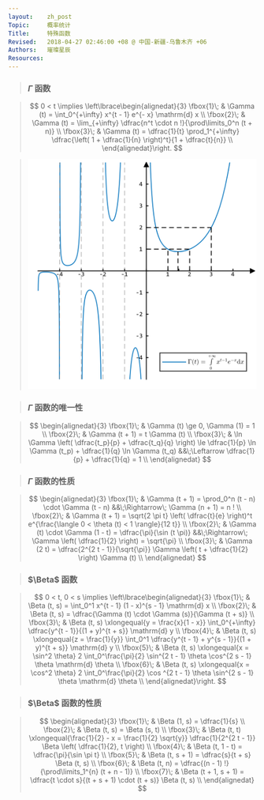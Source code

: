 ```yaml
---
layout:    zh_post
Topic:     概率统计
Title:     特殊函数
Revised:   2018-04-27 02:46:00 +08 @ 中国-新疆-乌鲁木齐 +06
Authors:   璀璨星辰
Resources:
---
```


> ### $\Gamma$ 函数

> $$
> 0 < t \implies
> \left\lbrace\begin{alignedat}{3}
> \fbox{1}\; & \Gamma (t) = \int_0^{+\infty} x^{t - 1} e^{- x} \mathrm{d} x \\
> \fbox{2}\; & \Gamma (t) = \lim_{+\infty} \dfrac{n^t \cdot n !}{\prod\limits_0^n (t + n)} \\
> \fbox{3}\; & \Gamma (t) = \dfrac{1}{t} \prod_1^{+\infty} \dfrac{\left( 1 + \dfrac{1}{n} \right)^t}{1 + \dfrac{t}{n}} \\
> \end{alignedat}\right.
> $$
>

> ![max-width:360px;](figures/Gamma_Function.svg)

> ### $\Gamma$ 函数的唯一性

> $$
> \begin{alignedat}{3}
> \fbox{1}\; & \Gamma (t) \ge 0, \Gamma (1) = 1 \\
> \fbox{2}\; & \Gamma (t + 1) = t \Gamma (t) \\
> \fbox{3}\; & \ln \Gamma \left( \dfrac{t_p}{p} + \dfrac{t_q}{q} \right) \le \dfrac{1}{p} \ln \Gamma (t_p) + \dfrac{1}{q} \ln \Gamma (t_q) &&\;\Leftarrow \dfrac{1}{p} + \dfrac{1}{q} = 1 \\
> \end{alignedat}
> $$
>

> ### $\Gamma$ 函数的性质

> $$
> \begin{alignedat}{3}
> \fbox{1}\; & \Gamma (t + 1) = \prod_0^n (t - n) \cdot \Gamma (t - n) &&\;\Rightarrow\; \Gamma (n + 1) = n ! \\
> \fbox{2}\; & \Gamma (t + 1) = \sqrt{2 \pi t} \left( \dfrac{t}{e} \right)^t e^{\frac{\langle 0 < \theta (t) < 1 \rangle}{12 t}} \\
> \fbox{2}\; & \Gamma (t) \cdot \Gamma (1 - t) = \dfrac{\pi}{\sin (t \pi)} &&\;\Rightarrow\; \Gamma \left( \dfrac{1}{2} \right) = \sqrt{\pi} \\
> \fbox{3}\; & \Gamma (2 t) = \dfrac{2^{2 t - 1}}{\sqrt{\pi}} \Gamma \left( t + \dfrac{1}{2} \right) \Gamma (t) \\
> \end{alignedat}
> $$
>

> ### $\Beta$ 函数

> $$
> 0 < t, 0 < s \implies
> \left\lbrace\begin{alignedat}{3}
> \fbox{1}\; & \Beta (t, s) = \int_0^1 x^{t - 1} (1 - x)^{s - 1} \mathrm{d} x \\
> \fbox{2}\; & \Beta (t, s) = \dfrac{\Gamma (t) \cdot \Gamma (s)}{\Gamma (t + s)} \\
> \fbox{3}\; & \Beta (t, s) \xlongequal{y = \frac{x}{1 - x}} \int_0^{+\infty} \dfrac{y^{t - 1}}{(1 + y)^{t + s}} \mathrm{d} y \\
> \fbox{4}\; & \Beta (t, s) \xlongequal{z = \frac{1}{y}} \int_0^1 \dfrac{y^{t - 1} + y^{s - 1}}{(1 + y)^{t + s}} \mathrm{d} y \\
> \fbox{5}\; & \Beta (t, s) \xlongequal{x = \sin^2 \theta} 2 \int_0^\frac{\pi}{2} \sin^{2 t - 1} \theta \cos^{2 s - 1} \theta \mathrm{d} \theta \\
> \fbox{6}\; & \Beta (t, s) \xlongequal{x = \cos^2 \theta} 2 \int_0^\frac{\pi}{2} \cos ^{2 t - 1} \theta \sin^{2 s - 1} \theta \mathrm{d} \theta \\
> \end{alignedat}\right.
> $$
>

> ### $\Beta$ 函数的性质

> $$
> \begin{alignedat}{3}
> \fbox{1}\; & \Beta (1, s) = \dfrac{1}{s} \\
> \fbox{2}\; & \Beta (t, s) = \Beta (s, t) \\
> \fbox{3}\; & \Beta (t, t) \xlongequal{\frac{1}{2} - x = \frac{1}{2} \sqrt{y}} \dfrac{1}{2^{2 t - 1}} \Beta \left( \dfrac{1}{2}, t \right) \\
> \fbox{4}\; & \Beta (t, 1 - t) = \dfrac{\pi}{\sin \pi t}  \\
> \fbox{5}\; & \Beta (t, s + 1) = \dfrac{s}{t + s} \Beta (t, s) \\
> \fbox{6}\; & \Beta (t, n) = \dfrac{(n - 1) !}{\prod\limits_1^{n} (t + n - 1)} \\
> \fbox{7}\; & \Beta (t + 1, s + 1) = \dfrac{t \cdot s}{(t + s + 1) \cdot (t + s)} \Beta (t, s) \\
> \end{alignedat}
> $$
>
